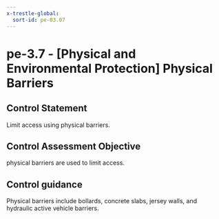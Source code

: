 ```yaml
---
x-trestle-global:
  sort-id: pe-03.07
---
```


# pe-3.7 - \[Physical and Environmental Protection\] Physical Barriers

## Control Statement

Limit access using physical barriers.

## Control Assessment Objective

physical barriers are used to limit access.

## Control guidance

Physical barriers include bollards, concrete slabs, jersey walls, and hydraulic active vehicle barriers.
